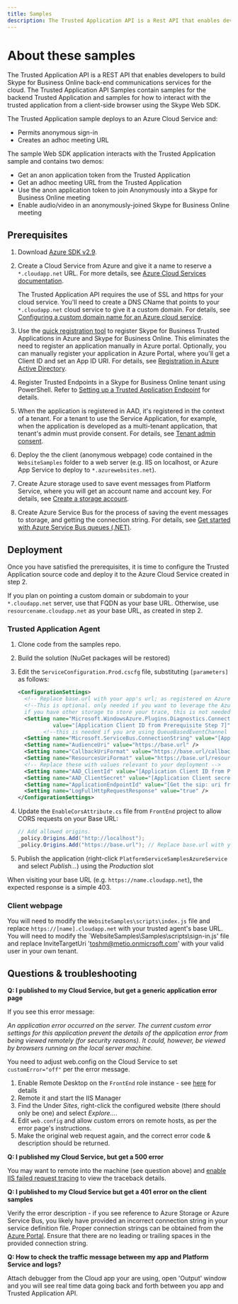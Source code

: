 ```yaml
---
title: Samples
description: The Trusted Application API is a Rest API that enables developers to build Skype for Business Online back-end communications services for the cloud.
---
```


# About these samples

The Trusted Application API is a REST API that enables developers to build Skype for Business Online back-end communications services for the cloud.  The Trusted Application API Samples contain samples for the backend Trusted Application and samples for how to interact with the trusted application from a client-side browser using the Skype Web SDK.

The Trusted Application sample deploys to an Azure Cloud Service and:

- Permits anonymous sign-in
- Creates an adhoc meeting URL

The sample Web SDK application interacts with the Trusted Application sample and contains two demos:

- Get an anon application token from the Trusted Application
- Get an adhoc meeting URL from the Trusted Application
- Use the anon application token to join Anonymously into a Skype for Business Online meeting
- Enable audio/video in an anonymously-joined Skype for Business Online meeting


## Prerequisites

1. Download [Azure SDK v2.9](https://go.microsoft.com/fwlink/?LinkId=746481).

2. Create a Cloud Service from Azure and give it a name to reserve a `*.cloudapp.net` URL. For more details, see [Azure Cloud Services documentation](/azure/cloud-services/).

   The Trusted Application API requires the use of SSL and https for your cloud service.  You'll need to create a DNS CName that points to your `*.cloudapp.net` cloud service to give it a custom domain. For details, see [Configuring a custom domain name for an Azure cloud service](/azure/cloud-services/cloud-services-custom-domain-name-portal).

3. Use the [quick registration tool](https://aka.ms/skypeappregistration) to register Skype for Business Trusted Applications in Azure and Skype for Business Online. This eliminates the need to register an application manually in Azure portal. Optionally, you can manually register your application in Azure Portal, where you'll get a Client ID and set an App ID URI. For details, see [Registration in Azure Active Directory](https://github.com/OfficeDev/skype-docs/tree/master/Skype/Trusted-Application-API/docs/RegistrationInAzureActiveDirectory.md).

4. Register Trusted Endpoints in a Skype for Business Online tenant using PowerShell. Refer to [Setting up a Trusted Application Endpoint](https://github.com/OfficeDev/skype-docs/tree/master/Skype/Trusted-Application-API/docs/TrustedApplicationEndpoint.md) for details.

5. When the application is registered in AAD, it's registered in the context of a tenant. For a tenant to use the Service Application, for example, when the application is developed as a multi-tenant application, that tenant's admin must provide consent. For details, see [Tenant admin consent](https://github.com/OfficeDev/skype-docs/tree/master/Skype/Trusted-Application-API/docs/TenantAdminConsent.md).

6. Deploy the the client (anonymous webpage) code contained in the `WebsiteSamples` folder to a web server (e.g. IIS on localhost, or Azure App Service to deploy to `*.azurewebsites.net`).

7. Create Azure storage used to save event messages from Platform Service, where you will get an account name and account key. For details, see [Create a storage account](/azure/storage/common/storage-account-create).

8. Create Azure Service Bus for the process of saving the event messages to storage, and getting the connection string. For details, see [Get started with Azure Service Bus queues (.NET)](/azure/service-bus-messaging/service-bus-dotnet-get-started-with-queues).

## Deployment

Once you have satisfied the prerequisites, it is time to configure the Trusted Application source code and deploy it to the Azure Cloud Service created in step 2.

If you plan on pointing a custom domain or subdomain to your `*.cloudapp.net` server, use that FQDN as your base URL. Otherwise, use `resourcename.cloudapp.net` as your base URL, as created in step 2.

### Trusted Application Agent

1. Clone code from the samples repo.
2. Build the solution (NuGet packages will be restored)
3. Edit the `ServiceConfiguration.Prod.cscfg` file, substituting `[parameters]` as follows:

    ```xml
    <ConfigurationSettings>
      <!-- Replace base.url with your app's url; as registered on Azure -->
      <!--This is optional. only needed if you want to leverage the AzureDiagnosticLogger which log all traces in azure diagnostic storage table
      if you have other storage to store your trace, this is not needed. -->
      <Setting name="Microsoft.WindowsAzure.Plugins.Diagnostics.ConnectionString"
               value="[Application Client ID from Prerequisite Step 7]" />
            <!--this is needed if you are using QueueBasedEventChannel in this sample -->
      <Setting name="Microsoft.ServiceBus.ConnectionString" value="[Application Client ID from Prerequisite Step 8]" />
      <Setting name="AudienceUri" value="https://base.url" />
      <Setting name="CallbackUriFormat" value="https://base.url/callback?callbackContext={0}" />
      <Setting name="ResourcesUriFormat" value="https://base.url/resources/{0}" />
      <!-- Replace these with values relevant to your deployment -->
      <Setting name="AAD_ClientId" value="[Application Client ID from Prerequisite Step 2]"/>
      <Setting name="AAD_ClientSecret" value="[Application Client secret from Prerequisite Step 3]" />
      <Setting name="ApplicationEndpointId" value="[Get the sip: uri from Prerequisite Step 4]" />
      <Setting name="LogFullHttpRequestResponse" value="true" />
    </ConfigurationSettings>
    ```

4. Update the `EnableCorsAttribute.cs` file from `FrontEnd` project to allow CORS requests on your Base URL:

    ```c#
    // Add allowed origins.
    _policy.Origins.Add("http://localhost");
    _policy.Origins.Add("https://base.url"); // Replace base.url with your app's url; as registered on Azure
    ```

5. Publish the application (right-click `PlatformServiceSamplesAzureService` and select *Publish...*) using the *Production* slot

When visiting your base URL (e.g. `https://name.cloudapp.net`), the expected response is a simple 403.

### Client webpage

You will need to modify the `WebsiteSamples\scripts\index.js` file and replace `https://[name].cloudapp.net` with your trusted agent's base URL. You will need to modify the `WebsiteSamples\Samples\scripts\sign-in.js' file and replace InviteTargetUri 'toshm@metio.onmicrsoft.com' with your valid user in your own tenant.

## Questions & troubleshooting

**Q: I published to my Cloud Service, but get a generic application error page**

If you see this error message:

*An application error occurred on the server. The current custom error settings for this application prevent the details of the application error from being viewed remotely (for security reasons). It could, however, be viewed by browsers running on the local server machine.*

You need to adjust web.config on the Cloud Service to set `customError="off"` per the error message.

1. Enable Remote Desktop on the `FrontEnd` role instance - see [here](/azure/cloud-services/cloud-services-role-enable-remote-desktop#remote-into-role-instances) for details
2. Remote it and start the IIS Manager
3. Find the Under *Sites*, right-click the configured website (there should only be one) and select *Explore...*.
4. Edit `web.config` and allow custom errors on remote hosts, as per the error page's instructions.
5. Make the original web request again, and the correct error code & description should be returned.

**Q: I published my Cloud Service, but get a 500 error**

You may want to remote into the machine (see question above) and [enable IIS failed request tracing](https://www.iis.net/learn/troubleshoot/using-failed-request-tracing/troubleshooting-failed-requests-using-tracing-in-iis) to view the traceback details.

**Q: I published to my Cloud Service but get a 401 error on the client samples** 

Verify the error description - if you see reference to Azure Storage or Azure Service Bus, you likely have provided an incorrect connection string in your service definition file. Proper connection strings can be obtained from the [Azure Portal](https://portal.azure.com). Ensure that there are no leading or trailing spaces in the provided connection string.

**Q: How to check the traffic message between my app and Platform Service and logs?**

Attach debugger from the Cloud app your are using, open 'Output' window and you will see real time data going back and forth between you app and Trusted Application API.
